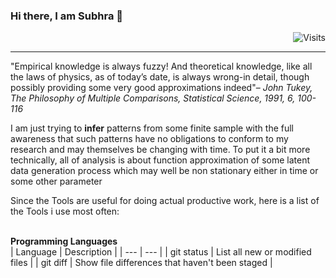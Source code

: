 ### Hi there, I am Subhra 👋  
<div align="right"><img src="https://img.shields.io/badge/Visits-45-blue?label=PageVisitCounter&labelColor=000000&logo=GitHub&logoColor=FFFFFF&color=1D70B8&style=for-the-badge" alt="Visits"></div>

___
"Empirical knowledge is always fuzzy! And theoretical knowledge, like all the laws of physics, as of today’s date, is always wrong-in detail, though possibly providing some very good approximations indeed"– *John Tukey, The Philosophy of Multiple Comparisons, Statistical Science, 1991, 6, 100-116*

I am just trying to **infer** patterns from some finite sample with the full awareness that such patterns have no obligations to conform to my research and may themselves be changing with time. To put it a bit more technically, all of analysis is about function approximation of some latent data generation process which may well be non stationary either in time or some other parameter


Since the Tools are useful for doing actual productive work, here is a list of the Tools i use most often:

<br>**Programming Languages**</br>
| Language | Description |
| --- | --- |
| git status | List all new or modified files |
| git diff | Show file differences that haven't been staged |



